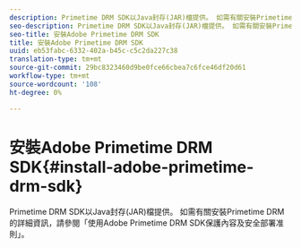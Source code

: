 ```yaml
---
description: Primetime DRM SDK以Java封存(JAR)檔提供。 如需有關安裝Primetime DRM的詳細資訊，請參閱「使用Adobe Primetime DRM SDK保護內容及安全部署准則」。
seo-description: Primetime DRM SDK以Java封存(JAR)檔提供。 如需有關安裝Primetime DRM的詳細資訊，請參閱「使用Adobe Primetime DRM SDK保護內容及安全部署准則」。
seo-title: 安裝Adobe Primetime DRM SDK
title: 安裝Adobe Primetime DRM SDK
uuid: eb53fabc-6332-402a-b45c-c5c2da227c38
translation-type: tm+mt
source-git-commit: 29bc8323460d9be0fce66cbea7c6fce46df20d61
workflow-type: tm+mt
source-wordcount: '108'
ht-degree: 0%

---
```



# 安裝Adobe Primetime DRM SDK{#install-adobe-primetime-drm-sdk}

Primetime DRM SDK以Java封存(JAR)檔提供。 如需有關安裝Primetime DRM的詳細資訊，請參閱「使用Adobe Primetime DRM SDK保護內容及安全部署准則」。

